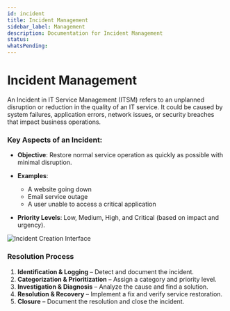 ```yaml
---
id: incident
title: Incident Management
sidebar_label: Management
description: Documentation for Incident Management
status: 
whatsPending: 
---
```


# Incident Management

An Incident in IT Service Management (ITSM) refers to an unplanned disruption or reduction in the quality of an IT service. It could be caused by system failures, application errors, network issues, or security breaches that impact business operations. 

### Key Aspects of an Incident: 

- **Objective**: Restore normal service operation as quickly as possible with minimal disruption. 

- **Examples**:  
  - A website going down 
  - Email service outage 
  - A user unable to access a critical application 

- **Priority Levels**: Low, Medium, High, and Critical (based on impact and urgency).


![Incident Creation Interface](/img/Helpdesk/Inident_Creation.png)

### Resolution Process

1. **Identification & Logging** – Detect and document the incident.
2. **Categorization & Prioritization** – Assign a category and priority level.
3. **Investigation & Diagnosis** – Analyze the cause and find a solution.
4. **Resolution & Recovery** – Implement a fix and verify service restoration.
5. **Closure** – Document the resolution and close the incident.



